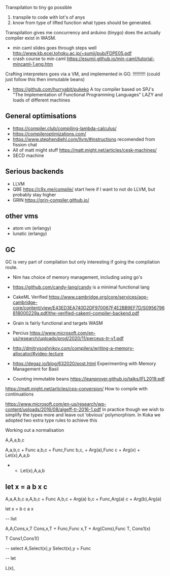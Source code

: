 Transpilation to tiny go possible
1. transpile to code with lot's of anys
2. know from type of lifted function what types should be generated.

Transpilation gives me concurrency and arduino (tinygo) does the actually compiler exist in WASM.
- min caml slides goes through steps well http://www.kb.ecei.tohoku.ac.jp/~sumii/pub/FDPE05.pdf
- crash course to min caml https://esumii.github.io/min-caml/tutorial-mincaml-1.eng.htm


Crafting interpreters goes via a VM, and implemented in GO. !!!!!!!!!! (could just follow this then immutable beans)

- https://github.com/hurryabit/pukeko A toy compiler based on SPJ's "The Implementation of Functional Programming Languages" LAZY and loads of different machines

## General optimisations
- https://compiler.club/compiling-lambda-calculus/
- https://compileroptimizations.com/
- https://www.stephendiehl.com/llvm/#instructions recomended from fission chat
- All of matt might stuff https://matt.might.net/articles/cesk-machines/
- SECD machine

## Serious backends
- LLVM
- QBE https://c9x.me/compile/ start here if I want to not do LLVM, but probably stay higher
- GRIN https://grin-compiler.github.io/

## other vms

- atom vm (erlangy)
- lunatic (erlangy)

## GC
GC is very part of compilation but only interesting if going the compilation route.
- Nim has choice of memory management, including using go's
- https://github.com/candy-lang/candy is a minimal functional lang
- CakeML Verified https://www.cambridge.org/core/services/aop-cambridge-core/content/view/E43ED3EA740D2DF970067F4E2BB9EF7D/S0956796818000229a.pdf/the-verified-cakeml-compiler-backend.pdf
- Grain is fairly functional and targets WASM

- Percius https://www.microsoft.com/en-us/research/uploads/prod/2020/11/perceus-tr-v1.pdf
- http://dmitrysoshnikov.com/compilers/writing-a-memory-allocator/#video-lecture
- https://degaz.io/blog/632020/post.html Experimenting with Memory Management for Basil

- Counting immutable beans https://leanprover.github.io/talks/IFL2019.pdf


https://matt.might.net/articles/cps-conversion/ How to compile with continuations


https://www.microsoft.com/en-us/research/wp-content/uploads/2016/08/algeff-tr-2016-1.pdf In practice though we wish to simplify the types more
and leave out ‘obvious’ polymorphism. In Koka we adopted
two extra type rules to achieve this


Working out a normalisation

A,A,a,b,c

A,a,b,c + Func
a,b,c + Func,Func
b,c, + Arg(a),Func
c + Arg(x) + Let(x),A,a,b
+  +  Let(x),A,a,b


let x = a b
x c
---

A,a,A,b,c
a,A,b,c + Func
A,b,c + Arg(a)
b,c + Func,Arg(a)
c + Arg(b),Arg(a)

let x = b c
a x


-- list

A,A,Cons,x,T
Cons,x,T + Func,Func
x,T + Arg(Cons),Func
T, Cons1(x)

T Cons1,Cons1()

-- select
A,Select(x),y
Select(x),y + Func



-- let

L(x),
